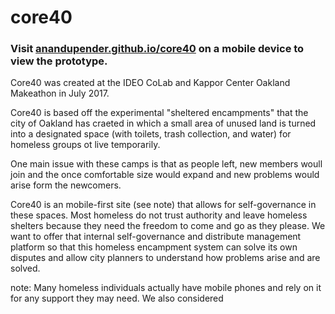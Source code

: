 # core40

### Visit [anandupender.github.io/core40](anandupender.github.io/core40) on a mobile device to view the prototype.

Core40 was created at the IDEO CoLab and Kappor Center Oakland Makeathon in July 2017. 

Core40 is based off the experimental "sheltered encampments" that the city of Oakland has craeted in which a small area of unused land is turned into a designated space (with toilets, trash collection, and water) for homeless groups ot live temporarily.

One main issue with these camps is that as people left, new members woull join and the once comfortable size would expand and new problems would arise form the newcomers. 

Core40 is an mobile-first site (see note) that allows for self-governance in these spaces. Most homeless do not trust authority and leave homeless shelters because they need the freedom to come and go as they please. We want to offer that internal self-governance and distribute management platform so that this homeless encampment system can solve its own disputes and allow city planners to understand how problems arise and are solved.


note: Many homeless individuals actually have mobile phones and rely on it for any support they may need. We also considered
